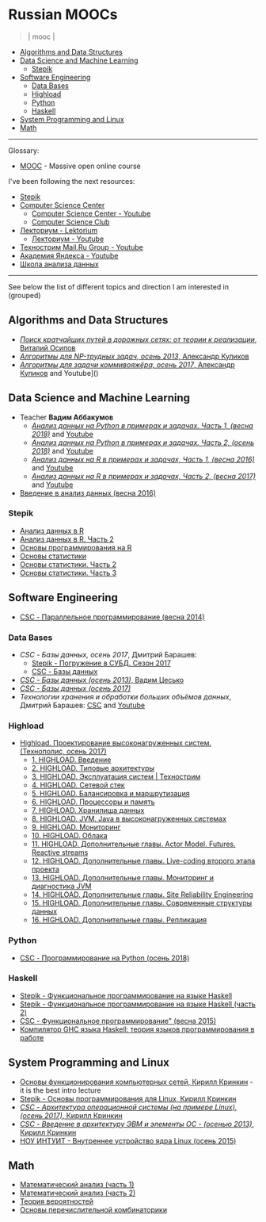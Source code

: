 # Russian MOOCs
> | mooc |

- [Algorithms and Data Structures](#algorithms-and-data-structures)
- [Data Science and Machine Learning](#data-science-and-machine-learning)
  - [Stepik](#stepik)
- [Software Engineering](#software-engineering)
  - [Data Bases](#data-bases)
  - [Highload](#highload)
  - [Python](#python)
  - [Haskell](#haskell)
- [System Programming and Linux](#system-programming-and-linux)
- [Math](#math)

---

Glossary:

- [MOOC](https://en.wikipedia.org/wiki/Massive_open_online_course) - Massive open online course

I've been following the next resources:

- [Stepik](https://stepik.org/)
- [Computer Science Center](https://compscicenter.ru/)
  - [Computer Science Center - Youtube](https://www.youtube.com/channel/UC0YHNueF-3Nh3uQT0P4YQZw)
  - [Computer Science Club](https://compsciclub.ru/)
- [Лекториум - Lektorium](https://www.lektorium.tv)
  - [Лекториум - Youtube](https://www.youtube.com/channel/UCxAGkrJYNlpC1jfnJvE_6Lw)
- [Технострим Mail.Ru Group - Youtube](https://www.youtube.com/user/TPMGTU)
- [Академия Яндекса - Youtube](https://www.youtube.com/channel/UCTUyoZMfksbNIHfWJjwr5aQ)
- [Школа анализа данных](https://yandexdataschool.ru)

---
See below the list of different topics and direction I am interested in (grouped)

## Algorithms and Data Structures

- [*Поиск кратчайших путей в дорожных сетях: от теории к реализации*, Виталий Осипов](https://www.lektorium.tv/course/29104)
- [*Алгоритмы для NP-трудных задач, осень 2013*, Александр Куликов](https://compscicenter.ru/courses/np-algorithms/2013-autumn/)
- [*Алгоритмы для задачи коммивояжёра, осень 2017*, Александр Куликов](https://compscicenter.ru/courses/tsp/2017-autumn/) and Youtube]()

## Data Science and Machine Learning

- Teacher **Вадим Аббакумов**
  - [*Анализ данных на Python в примерах и задачах. Часть 1, (весна 2018)*](https://compscicenter.ru/courses/data-mining-python/2018-spring/) and [Youtube](https://www.youtube.com/watch?v=enpPFqcIFj8&list=PLlb7e2G7aSpRb95_Wi7lZ-zA6fOjV3_l7)
  - [*Анализ данных на Python в примерах и задачах. Часть 2, (осень 2018)*](https://compscicenter.ru/courses/data-mining-python2/2018-autumn/) and [Youtube](https://www.youtube.com/watch?v=5l0e_Q0gpnc&list=PLlb7e2G7aSpT1ntsozWmWJ4kGUsUs141Y)
  - [*Анализ данных на R в примерах и задачах, Часть 1, (весна 2016)*](https://compscicenter.ru/courses/data-mining-r-problems/2016-spring/) and [Youtube](https://www.youtube.com/watch?v=8mwJ3mEjdIg&list=PLlb7e2G7aSpSSa_PlFEwnd6-3gzAa08_m) 
  - [*Анализ данных на R в примерах и задачах, Часть 2, (весна 2017)*](https://compscicenter.ru/courses/data-mining-r-problems-2/2017-spring/) and [Youtube](https://www.youtube.com/watch?v=orgXajB6z58&list=PLlb7e2G7aSpTh7pQG8ek1Uv5-zatv84vY)
- [Введение в анализ данных (весна 2016)](https://www.youtube.com/watch?v=uZ-l13XzejA&list=PLrCZzMib1e9p5F99rIOzugNgQP5KHHfK8)

### Stepik

- [Анализ данных в R](https://stepik.org/course/129)
- [Анализ данных в R. Часть 2](https://stepik.org/course/724)
- [Основы программирования на R](https://stepik.org/course/497)
- [Основы статистики](https://stepik.org/course/76)
- [Основы статистики. Часть 2](https://stepik.org/course/524)
- [Основы статистики. Часть 3](https://stepik.org/course/2152)

## Software Engineering

- [CSC - Параллельное программирование (весна 2014)](https://www.youtube.com/playlist?list=PLlb7e2G7aSpQxw8Z3o-m7cMfaufSnWnK5)

### Data Bases

- *CSC - Базы данных, осень 2017*, Дмитрий Барашев:
  - [Stepik - Погружение в СУБД. Сезон 2017](https://stepik.org/course/3203)
  - [CSC - Базы данных](https://compscicenter.ru/courses/data-bases/2017-autumn/)
- [*CSC - Базы данных (осень 2013)*, Вадим Цесько](https://www.youtube.com/playlist?list=PLlb7e2G7aSpTABCq2ifA8dac39QuxbR1K)
- [*CSC - Базы данных (осень 2017)*](https://www.youtube.com/playlist?list=PLlb7e2G7aSpRsPnjtSi2q0GXZdUXuXO46)
- *Технологии хранения и обработки больших объёмов данных*, Дмитрий Барашев: [CSC](https://compscicenter.ru/courses/big-data/2015-spring/) and [Youtube](https://www.youtube.com/playlist?list=PLlb7e2G7aSpS_tveNoxgn1Zqmg-VhD95i)


### Highload

- [Highload. Проектирование высоконагруженных систем. (Технополис, осень 2017)](https://www.youtube.com/watch?v=2LTuRDFAzqc&list=PLrCZzMib1e9rZohs_FJg8MK52Ey494z40)
  - [1. HIGHLOAD. Введение](https://www.youtube.com/watch?v=2LTuRDFAzqc&list=PLrCZzMib1e9rZohs_FJg8MK52Ey494z40&index=1)
  - [2. HIGHLOAD. Типовые архитектуры](https://www.youtube.com/watch?v=m9S37qxbvN8&list=PLrCZzMib1e9rZohs_FJg8MK52Ey494z40&index=2)
  - [3. HIGHLOAD. Эксплуатация систем | Технострим](https://www.youtube.com/watch?v=fiNHRraxI88&list=PLrCZzMib1e9rZohs_FJg8MK52Ey494z40&index=3)
  - [4. HIGHLOAD. Сетевой стек](https://www.youtube.com/watch?v=mbRqZw0CA1k&index=4&list=PLrCZzMib1e9rZohs_FJg8MK52Ey494z40)
  - [5. HIGHLOAD. Балансировка и маршрутизация](https://www.youtube.com/watch?v=CEZ2uxhQ0jY&list=PLrCZzMib1e9rZohs_FJg8MK52Ey494z40&index=5)
  - [6. HIGHLOAD. Процессоры и память](https://www.youtube.com/watch?v=9KiDoUguWfQ&index=6&list=PLrCZzMib1e9rZohs_FJg8MK52Ey494z40)
  - [7. HIGHLOAD. Хранилища данных](https://www.youtube.com/watch?v=_d38g1tpLd8&list=PLrCZzMib1e9rZohs_FJg8MK52Ey494z40&index=7)
  - [8. HIGHLOAD. JVM. Java в высоконагруженных системах](https://www.youtube.com/watch?v=NV6YnptgvV4&index=8&list=PLrCZzMib1e9rZohs_FJg8MK52Ey494z40)
  - [9. HIGHLOAD. Мониторинг](https://www.youtube.com/watch?v=4VJfcFiGNgU&index=9&list=PLrCZzMib1e9rZohs_FJg8MK52Ey494z40)
  - [10. HIGHLOAD. Облака](https://www.youtube.com/watch?v=thcE53dogZk&list=PLrCZzMib1e9rZohs_FJg8MK52Ey494z40&index=10)
  - [11. HIGHLOAD. Дополнительные главы. Actor Model. Futures. Reactive streams](https://www.youtube.com/watch?v=fpfAPsiEscw&index=11&list=PLrCZzMib1e9rZohs_FJg8MK52Ey494z40)
  - [12. HIGHLOAD. Дополнительные главы. Live-coding второго этапа проекта](https://www.youtube.com/watch?v=8yqU6GE6PuQ&index=12&list=PLrCZzMib1e9rZohs_FJg8MK52Ey494z40)
  - [13. HIGHLOAD. Дополнительные главы. Мониторинг и диагностика JVM](https://www.youtube.com/watch?v=RwcVOEOI4yE&index=13&list=PLrCZzMib1e9rZohs_FJg8MK52Ey494z40)
  - [14. HIGHLOAD. Дополнительные главы. Site Reliability Engineering](https://www.youtube.com/watch?v=4VW4FGYHMPs&index=14&list=PLrCZzMib1e9rZohs_FJg8MK52Ey494z40)
  - [15. HIGHLOAD. Дополнительные главы. Современные структуры данных](https://www.youtube.com/watch?v=eVDWMRPsjo4&index=15&list=PLrCZzMib1e9rZohs_FJg8MK52Ey494z40)
  - [16. HIGHLOAD. Дополнительные главы. Репликация](https://www.youtube.com/watch?v=GSxz1Dnj230&list=PLrCZzMib1e9rZohs_FJg8MK52Ey494z40&index=16)

### Python

- [CSC - Программирование на Python (осень 2018)](https://www.youtube.com/playlist?list=PLlb7e2G7aSpQhNphPSpcO4daaRPeVstku)

### Haskell

- [Stepik - Функциональное программирование на языке Haskell](https://stepik.org/course/75/syllabus)
- [Stepik - Функциональное программирование на языке Haskell (часть 2)](https://stepik.org/course/693/syllabus)
- [CSC - Функциональное программирование" (весна 2015)](https://www.youtube.com/watch?v=7BPQ-gpXKt4&list=PLlb7e2G7aSpRDR44HMNqDHYgrAOPp7QLr)
- [Компилятор GHC языка Haskell: теория языков программирования в работе](https://www.youtube.com/playlist?list=PLvPsfYrGz3wtQeNnms4dKnqqguoEb5TPx)

## System Programming and Linux

- [Основы функционирования компьютерных сетей, Кирилл Кринкин](https://www.youtube.com/watch?v=BJSITWkSDQg) - it is the best intro lecture
- [Stepik - Основы программирования для Linux, Кирилл Кринкин](https://stepik.org/course/548/syllabus)
- [*CSC - Архитектура операционной системы (на примере Linux), (осень 2017)*, Кирилл Кринкин](https://www.youtube.com/watch?v=GMlTmG2KJH4&list=PLlb7e2G7aSpT4SMpYl6uVYi13k0k9CBiq)
- [*CSC - Введение в архитектуру ЭВМ и элементы ОС - (осенью 2013)*, Кирилл Кринкин](https://www.youtube.com/playlist?list=PLlb7e2G7aSpRZ9wDzXI-VYpk59acLFOIr)
- [НОУ ИНТУИТ - Внутреннее устройство ядра Linux (осень 2015)](https://www.youtube.com/playlist?list=PLDrmKwRSNx7Ja7NAt21HgNAIlTvJJ4Kso)

## Math

- [Математический анализ (часть 1)](https://stepik.org/course/716)
- [Математический анализ (часть 2)](https://stepik.org/course/711)
- [Теория вероятностей](https://stepik.org/course/3089)
- [Основы перечислительной комбинаторики](https://stepik.org/course/125)

